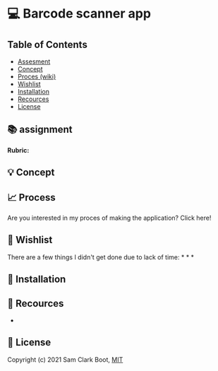 
# :computer: Barcode scanner app

## Table of Contents 
* [Assesment](https://github.com/samclarkb/Food-app#books-assessment)
* [Concept](https://github.com/samclarkb/Food-app#bulb-concept)
* [Proces (wiki)](https://github.com/samclarkb/Food-app#bulb-concept)
* [Wishlist](https://github.com/samclarkb/Food-app#memo-wishlist)
* [Installation](https://github.com/samclarkb/Food-app#wrench-installation)
* [Recources](https://github.com/samclarkb/Food-app#mag_right-recources)
* [License](https://github.com/samclarkb/Food-app#bookmark-license)

## :books: assignment 


**Rubric:** 



## :bulb: Concept


## :chart_with_upwards_trend: Process

Are you interested in my proces of making the application? Click here!

## :memo: Wishlist
There are a few things I didn't get done due to lack of time:
* 
* 
* 

## :wrench: Installation




## :mag_right: Recources 
- 

## :bookmark: License 
Copyright (c) 2021 Sam Clark Boot, [MIT](https://github.com/samclarkb/Food-app/blob/main/LICENSE)
